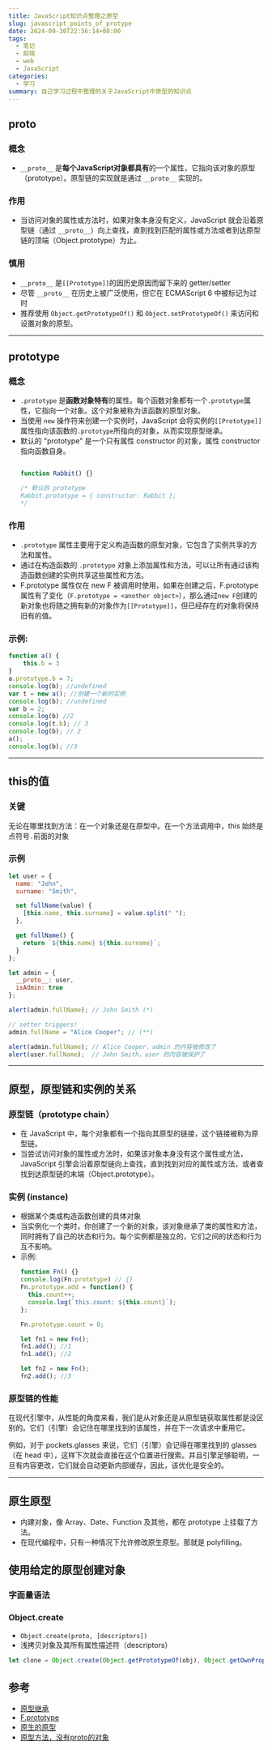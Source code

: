 ```yaml
---
title: JavaScript知识点整理之原型
slug: javascript_points_of_protype
date: 2024-09-30T22:56:14+08:00
tags:
  - 笔记
  - 前端
  - web
  - JavaScript
categories:
  - 学习
summary: 自己学习过程中整理的关于JavaScript中原型的知识点
--- 
```


## proto
### 概念
- `__proto__` 是**每个JavaScript对象都具有**的一个属性，它指向该对象的原型（prototype）。原型链的实现就是通过 `__proto__` 实现的。

### 作用
- 当访问对象的属性或方法时，如果对象本身没有定义，JavaScript 就会沿着原型链（通过 `__proto__`）向上查找，直到找到匹配的属性或方法或者到达原型链的顶端（Object.prototype）为止。

### 慎用
- `__proto__` 是`[[Prototype]]`的因历史原因而留下来的 getter/setter
- 尽管 `__proto__` 在历史上被广泛使用，但它在 ECMAScript 6 中被标记为过时
- 推荐使用 `Object.getPrototypeOf()` 和 `Object.setPrototypeOf()` 来访问和设置对象的原型。

---

## prototype
### 概念
- `.prototype` 是**函数对象特有**的属性。每个函数对象都有一个`.prototype`属性，它指向一个对象。这个对象被称为该函数的原型对象。
- 当使用 `new` 操作符来创建一个实例时，JavaScript 会将实例的`[[Prototype]]`属性指向该函数的`.prototype`所指向的对象，从而实现原型继承。
- 默认的 "prototype" 是一个只有属性 constructor 的对象，属性 constructor 指向函数自身。
  ```JavaScript
  
  function Rabbit() {}

  /* 默认的 prototype
  Rabbit.prototype = { constructor: Rabbit };
  */
  ```

### 作用
- `.prototype` 属性主要用于定义构造函数的原型对象，它包含了实例共享的方法和属性。
- 通过在构造函数的 `.prototype` 对象上添加属性和方法，可以让所有通过该构造函数创建的实例共享这些属性和方法。
- F.prototype 属性仅在 new F 被调用时使用，如果在创建之后，F.prototype 属性有了变化（`F.prototype = <another object>`），那么通过`new F`创建的新对象也将随之拥有新的对象作为`[[Prototype]]`，但已经存在的对象将保持旧有的值。

### 示例:
  ```JavaScript
  function a() {
      this.b = 3
  }
  a.prototype.b = 7;
  console.log(b); //undefined
  var t = new a(); //创建一个新的实例
  console.log(b); //undefined
  var b = 2;
  console.log(b) //2
  console.log(t.b); // 3
  console.log(b); // 2
  a();
  console.log(b); //3
  ```

---

## this的值
### 关键
无论在哪里找到方法：在一个对象还是在原型中。在一个方法调用中，this 始终是点符号`.`前面的对象

### 示例
```JavaScript
let user = {
  name: "John",
  surname: "Smith",

  set fullName(value) {
    [this.name, this.surname] = value.split(" ");
  },

  get fullName() {
    return `${this.name} ${this.surname}`;
  }
};

let admin = {
  __proto__: user,
  isAdmin: true
};

alert(admin.fullName); // John Smith (*)

// setter triggers!
admin.fullName = "Alice Cooper"; // (**)

alert(admin.fullName); // Alice Cooper，admin 的内容被修改了
alert(user.fullName);  // John Smith，user 的内容被保护了
```

---

## 原型，原型链和实例的关系
### 原型链（prototype chain）
- 在 JavaScript 中，每个对象都有一个指向其原型的链接，这个链接被称为原型链。
- 当尝试访问对象的属性或方法时，如果该对象本身没有这个属性或方法，JavaScript 引擎会沿着原型链向上查找，直到找到对应的属性或方法，或者查找到达原型链的末端（Object.prototype）。

### 实例 (instance)
- 根据某个类或构造函数创建的具体对象
- 当实例化一个类时，你创建了一个新的对象，该对象继承了类的属性和方法，同时拥有了自己的状态和行为。每个实例都是独立的，它们之间的状态和行为互不影响。
- 示例:
  ```JavaScript
  function Fn() {}
  console.log(Fn.prototype) // {}
  Fn.prototype.add = function() {
    this.count++;
    console.log(`this.count: ${this.count}`);
  };

  Fn.prototype.count = 0;

  let fn1 = new Fn();
  fn1.add(); //1
  fn1.add(); //2

  let fn2 = new Fn();
  fn2.add(); //3
  ```

### 原型链的性能
在现代引擎中，从性能的角度来看，我们是从对象还是从原型链获取属性都是没区别的。它们（引擎）会记住在哪里找到的该属性，并在下一次请求中重用它。

例如，对于 pockets.glasses 来说，它们（引擎）会记得在哪里找到的 glasses（在 head 中），这样下次就会直接在这个位置进行搜索。并且引擎足够聪明，一旦有内容更改，它们就会自动更新内部缓存，因此，该优化是安全的。

---

## 原生原型 
- 内建对象，像 Array、Date、Function 及其他，都在 prototype 上挂载了方法。
- 在现代编程中，只有一种情况下允许修改原生原型。那就是 polyfilling。

## 使用给定的原型创建对象
### 字面量语法

### Object.create
- `Object.create(proto, [descriptors])`
- 浅拷贝对象及其所有属性描述符（descriptors）
```JavaScript
let clone = Object.create(Object.getPrototypeOf(obj), Object.getOwnPropertyDescriptors(obj));
```

## 参考
- [原型继承](https://zh.javascript.info/prototype-inheritance )
- [F.prototype](https://zh.javascript.info/function-prototype )
- [原生的原型](https://zh.javascript.info/native-prototypes )
- [原型方法，没有proto的对象](https://zh.javascript.info/prototype-methods )